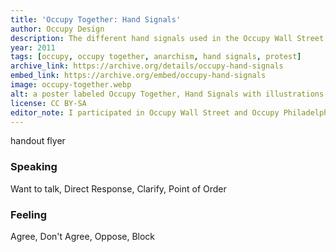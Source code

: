 ```yaml
---
title: 'Occupy Together: Hand Signals'
author: Occupy Design
description: The different hand signals used in the Occupy Wall Street General Assembly.
year: 2011
tags: [occupy, occupy together, anarchism, hand signals, protest]
archive_link: https://archive.org/details/occupy-hand-signals
embed_link: https://archive.org/embed/occupy-hand-signals
image: occupy-together.webp
alt: a poster labeled Occupy Together, Hand Signals with illustrations under the categories Speaking and Feeling
license: CC BY-SA 
editor_note: I participated in Occupy Wall Street and Occupy Philadelphia, and visited Occupy Oakland and Occupy LA, among others I can't remember. I felt motivated and part of a global idealistic community. The group processes that were part of Occupy were highly influential. It is hard to describe the energy and even all of the activities I particpated in back then. My art collective even until recently used these signals and other anarchist organizing principles in our group meetings to equitably manage discussion and decision-making.
---
```


handout flyer

### Speaking

Want to talk, Direct Response, Clarify, Point of Order

### Feeling

Agree, Don't Agree, Oppose, Block
